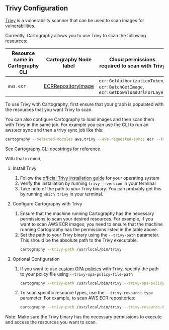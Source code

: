 ## Trivy Configuration

[Trivy](https://aquasecurity.github.io/trivy/latest/) is a vulnerability scanner that can be used to scan images for vulnerabilities.

Currently, Cartography allows you to use Trivy to scan the following resources:


| Resource name in Cartography CLI | Cartography Node label | Cloud permissions required to scan with Trivy |
|---|---|---|
| `aws.ecr` | [ECRRepositoryImage](https://cartography-cncf.github.io/cartography/modules/aws/schema.html#ecrrepositoryimage) | `ecr:GetAuthorizationToken`, `ecr:BatchGetImage`, `ecr:GetDownloadUrlForLayer` |


To use Trivy with Cartography, first ensure that your graph is populated with the resources that you want Trivy to scan.

You can also configure Cartography to load images and then scan them with Trivy in the same job. For example you can use the CLI to run an aws:ecr sync and then a trivy sync job like this:

```bash
cartography --selected-modules aws,trivy --aws-requested-syncs ecr --trivy-path `which trivy` --trivy-resource-type aws.ecr
```

See Cartography [CLI](https://github.com/cartography-cncf/cartography/blob/master/cartography/cli.py) docstrings for reference.

With that in mind,

1. Install Trivy
    1. Follow the [official Trivy installation guide](https://aquasecurity.github.io/trivy/latest/getting-started/installation/) for your operating system
    1. Verify the installation by running `trivy --version` in your terminal
    1. Take note of the path to your Trivy binary. You can probably get this by running `which trivy` in your terminal.

1. Configure Cartography with Trivy
    1. Ensure that the machine running Cartography has the necessary permissions to scan your desired resources. For example, if you want to scan AWS ECR images, you need to ensure that the machine running Cartography has the permissions listed in the table above.
    1. Set the path to your Trivy binary using the `--trivy-path` parameter. This should be the absolute path to the Trivy executable.
        ```bash
        cartography --trivy-path /usr/local/bin/trivy
        ```

1. Optional Configuration
    1. If you want to use [custom OPA policies](https://trivy.dev/latest/docs/configuration/filtering/#by-rego) with Trivy, specify the path to your policy file using `--trivy-opa-policy-file-path`
        ```bash
        cartography --trivy-path /usr/local/bin/trivy --trivy-opa-policy-file-path /path/to/policy.rego
        ```
    1. To scan specific resource types, use the `--trivy-resource-type` parameter. For example, to scan AWS ECR repositories:
        ```bash
        cartography --trivy-path /usr/local/bin/trivy --trivy-resource-type aws.ecr
        ```

Note: Make sure the Trivy binary has the necessary permissions to execute and access the resources you want to scan.
